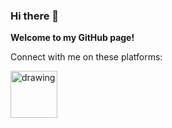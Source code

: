 ### Hi there 👋
**Welcome to my GitHub page!**

Connect with me on these platforms:

<a href="https://www.kaggle.com/zhangyang2020"><img src="https://res.cloudinary.com/importdata/image/upload/v1595012924/kaggle_ksaktb.png" alt="drawing" width="75"/>
<!--
**zhangyang2017/zhangyang2017** is a ✨ _special_ ✨ repository because its `README.md` (this file) appears on your GitHub profile.

Here are some ideas to get you started:

- 🔭 I’m currently working on ...
- 🌱 I’m currently learning ...
- 👯 I’m looking to collaborate on ...
- 🤔 I’m looking for help with ...
- 💬 Ask me about ...
- 📫 How to reach me: ...
- 😄 Pronouns: ...
- ⚡ Fun fact: ...
-->

